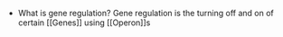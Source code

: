 - What is gene regulation?
	Gene regulation is the turning off and on of certain [[Genes]] using [[Operon]]s